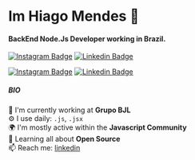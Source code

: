 # Im Hiago Mendes 👋

#### BackEnd Node.Js Developer working in Brazil.
[![Instagram Badge](https://img.shields.io/badge/-@hiagom1?style=flat-square&labelColor=1A132B&logo=instagram&logoColor=white&link=https://www.instagram.com/hiagom1)](https://www.instagram.com/hiagom1) 
[![Linkedin Badge](https://img.shields.io/badge/-@hiago-mendes-0b5752262?style=flat-square&labelColor=1A132B&logo=linkedin&logoColor=white&link=https://www.linkedin.com/in/hiago-mendes-0b5752262/)](https://www.linkedin.com/in/hiago-mendes-0b5752262/) 

[![Instagram Badge](https://img.shields.io/badge/-@hiagom1-352856?style=flat-square&labelColor=1A132B&logo=instagram&logoColor=white&link=https://www.instagram.com/hiagom1)](https://www.instagram.com/hiagom1) 
[![Linkedin Badge](https://img.shields.io/badge/-@hiago-mendes-352856?style=flat-square&labelColor=1A132B&logo=linkedin&logoColor=white&link=https://www.linkedin.com/in/hiago-mendes-352856/)](https://www.linkedin.com/in/hiago-mendes-0b5752262/) 

##### BIO

🏢 I'm currently working at **Grupo BJL**
    <br>
⚙️ I use daily: `.js`, `.jsx`
    <br>
🌍 I'm mostly active within the **Javascript Community**
    <br>
🌱 Learning all about **Open Source**
    <br>
📫 Reach me: [linkedin](https://www.linkedin.com/in/hiago-mendes-0b5752262/)
